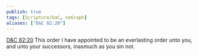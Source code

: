 ```yaml
---
publish: true
tags: [Scripture/DaC, noGraph]
aliases: ["D&C 82:20"]
---
```

[D&C 82:20](https://churchofjesuschrist.org/study/scriptures/dc-testament/dc/82?lang=eng&id=p20#p20) This order I have appointed to be an everlasting order unto you, and unto your successors, inasmuch as you sin not.
